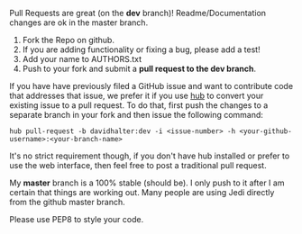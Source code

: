 Pull Requests are great (on the **dev** branch)! Readme/Documentation changes
are ok in the master branch.

 1. Fork the Repo on github.
 2. If you are adding functionality or fixing a bug, please add a test!
 3. Add your name to AUTHORS.txt
 4. Push to your fork and submit a **pull request to the dev branch**.

If you have have previously filed a GitHub issue and want to contribute code
that addresses that issue, we prefer it if you use
[hub](https://github.com/github/hub) to convert your existing issue to a pull
request. To do that, first push the changes to a separate branch in your fork
and then issue the following command:

    hub pull-request -b davidhalter:dev -i <issue-number> -h <your-github-username>:<your-branch-name>

It's no strict requirement though, if you don't have hub installed or prefer to
use the web interface, then feel free to post a traditional pull request.

My **master** branch is a 100% stable (should be). I only push to it after I am
certain that things are working out. Many people are using Jedi directly from
the github master branch.

Please use PEP8 to style your code.
